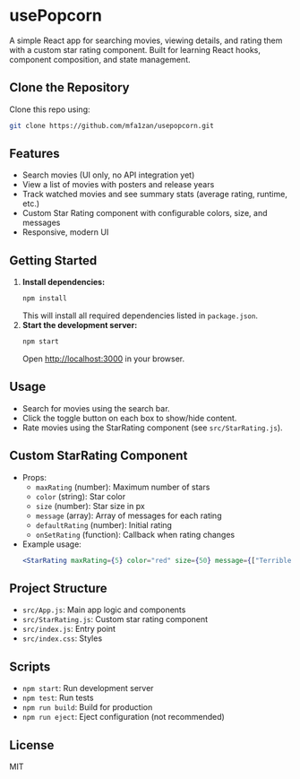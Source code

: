 # usePopcorn

A simple React app for searching movies, viewing details, and rating them with a custom star rating component. Built for learning React hooks, component composition, and state management.

## Clone the Repository

Clone this repo using:
```bash
git clone https://github.com/mfa1zan/usepopcorn.git
```

## Features
- Search movies (UI only, no API integration yet)
- View a list of movies with posters and release years
- Track watched movies and see summary stats (average rating, runtime, etc.)
- Custom Star Rating component with configurable colors, size, and messages
- Responsive, modern UI

## Getting Started

1. **Install dependencies:**
   ```bash
   npm install
   ```
   This will install all required dependencies listed in `package.json`.
2. **Start the development server:**
   ```bash
   npm start
   ```
   Open [http://localhost:3000](http://localhost:3000) in your browser.

## Usage
- Search for movies using the search bar.
- Click the toggle button on each box to show/hide content.
- Rate movies using the StarRating component (see `src/StarRating.js`).

## Custom StarRating Component
- Props:
  - `maxRating` (number): Maximum number of stars
  - `color` (string): Star color
  - `size` (number): Star size in px
  - `message` (array): Array of messages for each rating
  - `defaultRating` (number): Initial rating
  - `onSetRating` (function): Callback when rating changes
- Example usage:
  ```jsx
  <StarRating maxRating={5} color="red" size={50} message={["Terrible", "Bad", "Okay", "Good", "Amazing"]} />
  ```

## Project Structure
- `src/App.js`: Main app logic and components
- `src/StarRating.js`: Custom star rating component
- `src/index.js`: Entry point
- `src/index.css`: Styles

## Scripts
- `npm start`: Run development server
- `npm test`: Run tests
- `npm run build`: Build for production
- `npm run eject`: Eject configuration (not recommended)

## License
MIT

